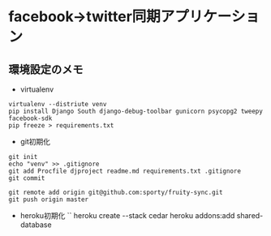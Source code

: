 facebook->twitter同期アプリケーション
=====================================

環境設定のメモ
--------------

* virtualenv
```
virtualenv --distriute venv
pip install Django South django-debug-toolbar gunicorn psycopg2 tweepy facebook-sdk
pip freeze > requirements.txt
```

* git初期化
```
git init
echo "venv" >> .gitignore
git add Procfile djproject readme.md requirements.txt .gitignore 
git commit

git remote add origin git@github.com:sporty/fruity-sync.git
git push origin master
```

* heroku初期化
``
heroku create --stack cedar
heroku addons:add shared-database
```

